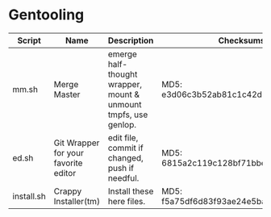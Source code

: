 # Gentooling
Script | Name | Description | Checksums
------ | ---- | ----------- | ---------
mm.sh | Merge Master | emerge half-thought wrapper, mount & unmount tmpfs, use genlop. | MD5: e3d06c3b52ab81c1c42d7b76e09f5026 
ed.sh | Git Wrapper for your favorite editor | edit file, commit if changed, push if needful. | MD5: 6815a2c119c128bf71bbe46106a808ee
install.sh | Crappy Installer(tm) | Install these here files. | MD5: f5a75df6d83f93ae24e5ba397cbcac13
